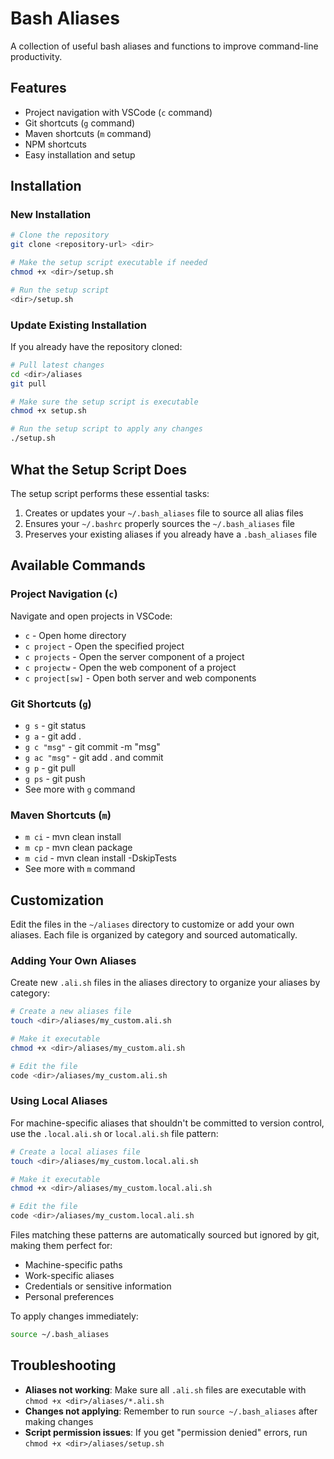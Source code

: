 # Bash Aliases

A collection of useful bash aliases and functions to improve command-line productivity.

## Features

- Project navigation with VSCode (`c` command)
- Git shortcuts (`g` command)
- Maven shortcuts (`m` command)
- NPM shortcuts
- Easy installation and setup

## Installation

### New Installation

```bash
# Clone the repository
git clone <repository-url> <dir>

# Make the setup script executable if needed
chmod +x <dir>/setup.sh

# Run the setup script
<dir>/setup.sh
```

### Update Existing Installation

If you already have the repository cloned:

```bash
# Pull latest changes
cd <dir>/aliases
git pull

# Make sure the setup script is executable
chmod +x setup.sh

# Run the setup script to apply any changes
./setup.sh
```

## What the Setup Script Does

The setup script performs these essential tasks:

1. Creates or updates your `~/.bash_aliases` file to source all alias files
2. Ensures your `~/.bashrc` properly sources the `~/.bash_aliases` file
3. Preserves your existing aliases if you already have a `.bash_aliases` file

## Available Commands

### Project Navigation (`c`)

Navigate and open projects in VSCode:

- `c` - Open home directory
- `c project` - Open the specified project
- `c projects` - Open the server component of a project
- `c projectw` - Open the web component of a project
- `c project[sw]` - Open both server and web components

### Git Shortcuts (`g`)

- `g s` - git status
- `g a` - git add .
- `g c "msg"` - git commit -m "msg"
- `g ac "msg"` - git add . and commit
- `g p` - git pull
- `g ps` - git push
- See more with `g` command

### Maven Shortcuts (`m`)

- `m ci` - mvn clean install
- `m cp` - mvn clean package
- `m cid` - mvn clean install -DskipTests
- See more with `m` command

## Customization

Edit the files in the `~/aliases` directory to customize or add your own aliases.
Each file is organized by category and sourced automatically.

### Adding Your Own Aliases

Create new `.ali.sh` files in the aliases directory to organize your aliases by category:

```bash
# Create a new aliases file
touch <dir>/aliases/my_custom.ali.sh

# Make it executable
chmod +x <dir>/aliases/my_custom.ali.sh

# Edit the file
code <dir>/aliases/my_custom.ali.sh
```

### Using Local Aliases

For machine-specific aliases that shouldn't be committed to version control, use the `.local.ali.sh` or `local.ali.sh` file pattern:

```bash
# Create a local aliases file
touch <dir>/aliases/my_custom.local.ali.sh

# Make it executable
chmod +x <dir>/aliases/my_custom.local.ali.sh

# Edit the file
code <dir>/aliases/my_custom.local.ali.sh
```

Files matching these patterns are automatically sourced but ignored by git, making them perfect for:
- Machine-specific paths
- Work-specific aliases
- Credentials or sensitive information
- Personal preferences

To apply changes immediately:

```bash
source ~/.bash_aliases
```

## Troubleshooting

- **Aliases not working**: Make sure all `.ali.sh` files are executable with `chmod +x <dir>/aliases/*.ali.sh`
- **Changes not applying**: Remember to run `source ~/.bash_aliases` after making changes
- **Script permission issues**: If you get "permission denied" errors, run `chmod +x <dir>/aliases/setup.sh`
